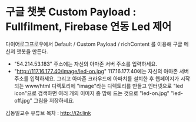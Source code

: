 # 구글 챗봇 Custom Payload : Fullfilment, Firebase 연동 Led 제어 
다이어로그프로우에서 Default / Custom Payload /  richContent 를 이용해 구글 메신져 챗봇을 만든다.
- "54.214.53.183" 주소에는 자신의 아마존 서버 주소를 입력하세요. 
- "http://117.16.177.40/image/led-on.jpg" 117.16.177.40에는 자신의 아마존 서버 주소를 입력하세요.  그리고 아마존 크라우드에 아파치를 설치한 후 웹페이지가 시작되는  www/html 디렉토리에 "image"라는 디렉토리를 만들고 인터넷으로 "led icon"으로 검색하면 여러 개의 이미지 중 맘에 드는 것으로 "led-on.jpg"  "led-off.jpg"  그림을 저장하세요.


김동일교수 유튜브 목차 : http://i2r.link
